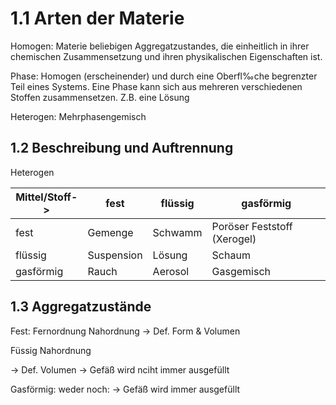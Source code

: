 # 1.1 Arten der Materie
Homogen:
Materie beliebigen Aggregatzustandes, die einheitlich in ihrer chemischen Zusammensetzung und ihren physikalischen Eigenschaften ist. 

Phase:
Homogen (erscheinender) und durch eine Oberfl‰che begrenzter Teil eines Systems.
Eine Phase kann sich aus mehreren verschiedenen Stoffen zusammensetzen.
Z.B. eine Lösung

Heterogen:
Mehrphasengemisch

## 1.2 Beschreibung und Auftrennung

Heterogen

| Mittel/Stoff-> | fest       | flüssig | gasförmig                   |
| -------------- | ---------- | ------- | --------------------------- |
| fest           | Gemenge    | Schwamm | Poröser Feststoff (Xerogel) |
| flüssig        | Suspension | Lösung  | Schaum                      |
| gasförmig      | Rauch      | Aerosol | Gasgemisch                  |
## 1.3 Aggregatzustände
Fest: 
Fernordnung
Nahordnung
-> Def. Form & Volumen

Füssig
Nahordnung

-> Def. Volumen
-> Gefäß wird nciht immer ausgefüllt

Gasförmig:
weder noch: -> Gefäß wird immer ausgefüllt

